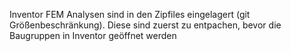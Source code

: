 Inventor FEM Analysen sind in den Zipfiles eingelagert (git Größenbeschränkung). Diese sind zuerst zu entpachen, bevor die Baugruppen in Inventor geöffnet werden